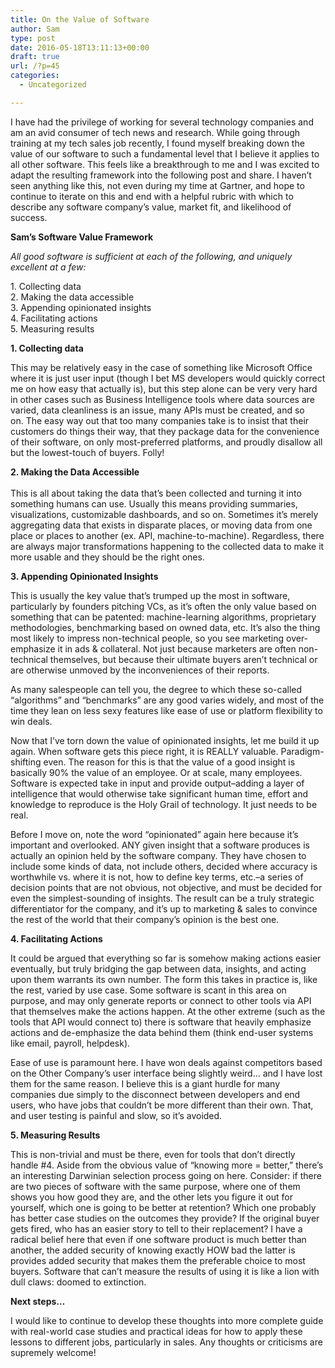 ```yaml
---
title: On the Value of Software
author: Sam
type: post
date: 2016-05-18T13:11:13+00:00
draft: true
url: /?p=45
categories:
  - Uncategorized

---
```

<div>
  <p>
    I have had the privilege of working for several technology companies and am an avid consumer of tech news and research. While going through training at my tech sales job recently, I found myself breaking down the value of our software to such a fundamental level that I believe it applies to all other software. This feels like a breakthrough to me and I was excited to adapt the resulting framework into the following post and share. I haven&#8217;t seen anything like this, not even during my time at Gartner, and hope to continue to iterate on this and end with a helpful rubric with which to describe any software company&#8217;s value, market fit, and likelihood of success.
  </p>
  
  <p>
    <strong>Sam&#8217;s Software Value Framework</strong>
  </p>
  
  <p>
    <em>All good software is sufficient at each of the following, and uniquely excellent at a few:</em>
  </p>
  
  <p>
    1. Collecting data<br /> 2. Making the data accessible<br /> 3. Appending opinionated insights<br /> 4. Facilitating actions<br /> 5. Measuring results
  </p>
  
  <p>
    <strong>1. Collecting data</strong>
  </p>
  
  <p>
    This may be relatively easy in the case of something like Microsoft Office where it is just user input (though I bet MS developers would quickly correct me on how easy that actually is), but this step alone can be very very hard in other cases such as Business Intelligence tools where data sources are varied, data cleanliness is an issue, many APIs must be created, and so on. The easy way out that too many companies take is to insist that their customers do things their way, that they package data for the convenience of their software, on only most-preferred platforms, and proudly disallow all but the lowest-touch of buyers. Folly!
  </p>
  
  <p>
    <strong>2. Making the Data Accessible<br /> </strong><br /> This is all about taking the data that&#8217;s been collected and turning it into something humans can use. Usually this means providing summaries, visualizations, customizable dashboards, and so on. Sometimes it&#8217;s merely aggregating data that exists in disparate places, or moving data from one place or places to another (ex. API, machine-to-machine). Regardless, there are always major transformations happening to the collected data to make it more usable and they should be the right ones.
  </p>
  
  <p>
    <strong>3. Appending Opinionated Insights</strong>
  </p>
  
  <p>
    This is usually the key value that&#8217;s trumped up the most in software, particularly by founders pitching VCs, as it&#8217;s often the only value based on something that can be patented: machine-learning algorithms, proprietary methodologies, benchmarking based on owned data, etc. It&#8217;s also the thing most likely to impress non-technical people, so you see marketing over-emphasize it in ads & collateral. Not just because marketers are often non-technical themselves, but because their ultimate buyers aren&#8217;t technical or are otherwise unmoved by the inconveniences of their reports.
  </p>
  
  <p>
    As many salespeople can tell you, the degree to which these so-called &#8220;algorithms&#8221; and &#8220;benchmarks&#8221; are any good varies widely, and most of the time they lean on less sexy features like ease of use or platform flexibility to win deals.
  </p>
  
  <p>
    Now that I&#8217;ve torn down the value of opinionated insights, let me build it up again. When software gets this piece right, it is REALLY valuable. Paradigm-shifting even. The reason for this is that the value of a good insight is basically 90% the value of an employee. Or at scale, many employees. Software is expected take in input and provide output&#8211;adding a layer of intelligence that would otherwise take significant human time, effort and knowledge to reproduce is the Holy Grail of technology. It just needs to be real.
  </p>
  
  <p>
    Before I move on, note the word &#8220;opinionated&#8221; again here because it&#8217;s important and overlooked. ANY given insight that a software produces is actually an opinion held by the software company. They have chosen to include some kinds of data, not include others, decided where accuracy is worthwhile vs. where it is not, how to define key terms, etc.&#8211;a series of decision points that are not obvious, not objective, and must be decided for even the simplest-sounding of insights. The result can be a truly strategic differentiator for the company, and it&#8217;s up to marketing & sales to convince the rest of the world that their company&#8217;s opinion is the best one.
  </p>
  
  <p>
    <strong>4. Facilitating Actions</strong>
  </p>
  
  <p>
    It could be argued that everything so far is somehow making actions easier eventually, but truly bridging the gap between data, insights, and acting upon them warrants its own number. The form this takes in practice is, like the rest, varied by use case. Some software is scant in this area on purpose, and may only generate reports or connect to other tools via API that themselves make the actions happen. At the other extreme (such as the tools that API would connect to) there is software that heavily emphasize actions and de-emphasize the data behind them (think end-user systems like email, payroll, helpdesk).
  </p>
  
  <p>
    Ease of use is paramount here. I have won deals against competitors based on the Other Company&#8217;s user interface being slightly weird&#8230; and I have lost them for the same reason. I believe this is a giant hurdle for many companies due simply to the disconnect between developers and end users, who have jobs that couldn&#8217;t be more different than their own. That, and user testing is painful and slow, so it&#8217;s avoided.
  </p>
  
  <p>
    <strong>5. Measuring Results</strong>
  </p>
  
  <p>
    This is non-trivial and must be there, even for tools that don&#8217;t directly handle #4. Aside from the obvious value of &#8220;knowing more = better,&#8221; there&#8217;s an interesting Darwinian selection process going on here. Consider: if there are two pieces of software with the same purpose, where one of them shows you how good they are, and the other lets you figure it out for yourself, which one is going to be better at retention? Which one probably has better case studies on the outcomes they provide? If the original buyer gets fired, who has an easier story to tell to their replacement? I have a radical belief here that even if one software product is much better than another, the added security of knowing exactly HOW bad the latter is provides added security that makes them the preferable choice to most buyers. Software that can&#8217;t measure the results of using it is like a lion with dull claws: doomed to extinction.
  </p>
  
  <p>
    <strong>Next steps&#8230;</strong>
  </p>
  
  <p>
    I would like to continue to develop these thoughts into more complete guide with real-world case studies and practical ideas for how to apply these lessons to different jobs, particularly in sales. Any thoughts or criticisms are supremely welcome!
  </p>
</div>